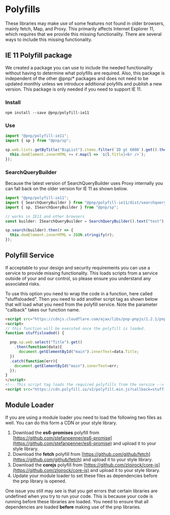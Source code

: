 # Polyfills

These libraries may make use of some features not found in older browsers, mainly fetch, Map, and Proxy. This primarily affects Internet Explorer 11, which requires that we provide this missing functionality. There are several ways to include this missing functionality.

## IE 11 Polyfill package

We created a package you can use to include the needed functionality without having to determine what polyfills are required. Also, this package is independent of the other @pnp/* packages and does not need to be updated monthly unless we introduce additional polyfills and publish a new version. This package is only needed if you need to support IE 11.

### Install

`npm install --save @pnp/polyfill-ie11`

### Use

```TypeScript
import "@pnp/polyfill-ie11";
import { sp } from "@pnp/sp";

sp.web.lists.getByTitle("BigList").items.filter(`ID gt 6000`).get().then(r => {
  this.domElement.innerHTML += r.map(l => `${l.Title}<br />`);
});
```

### SearchQueryBuilder

Because the latest version of SearchQueryBuilder uses Proxy internally you can fall back on the older version for IE 11 as shown below.

```TypeScript
import "@pnp/polyfill-ie11";
import { SearchQueryBuilder } from "@pnp/polyfill-ie11/dist/searchquerybuilder";
import { sp, ISearchQueryBuilder } from "@pnp/sp";

// works in IE11 and other browsers
const builder: ISearchQueryBuilder = SearchQueryBuilder().text("test");

sp.search(builder).then(r => {
  this.domElement.innerHTML = JSON.stringify(r);
});
```

## Polyfill Service

If acceptable to your design and security requirements you can use a service to provide missing functionality. This loads scripts from a service outside of your and our
control, so please ensure you understand any associated risks.

To use this option you need to wrap the code in a function, here called "stuffisloaded". Then you need to add another script tag as shown below that will load what you need from the polyfill service. Note the parameter "callback" takes our function name.

```HTML
<script src="https://cdnjs.cloudflare.com/ajax/libs/pnp-pnpjs/1.2.1/pnpjs.es5.umd.bundle.min.js" type="text/javascript"></script>
<script>
// this function will be executed once the polyfill is loaded.
function stuffisloaded() {

  pnp.sp.web.select("Title").get()
    .then(function(data){
      document.getElementById("main").innerText=data.Title;
  })
  .catch(function(err){  
    document.getElementById("main").innerText=err;
  });
}
</script>
<!-- This script tag loads the required polyfills from the service -->
<script src="https://cdn.polyfill.io/v2/polyfill.min.js?callback=stuffisloaded&features=es6,fetch,Map&flags=always,gated"></script>
```

## Module Loader

If you are using a module loader you need to load the following two files as well. You can do this form a CDN or your style library.

1. Download the **es6-promises** polyfill from [https://github.com/stefanpenner/es6-promise](https://github.com/stefanpenner/es6-promise) and upload it to your style library.
1. Download the **fetch** polyfill from [https://github.com/github/fetch](https://github.com/github/fetch) and upload it to your style library.
1. Download the **corejs** polyfill from [https://github.com/zloirock/core-js](https://github.com/zloirock/core-js) and upload it to your style library.
1. Update your module loader to set these files as dependencies before the pnp library is opened.

One issue you still may see is that you get errors that certain libraries are undefined when you try to run your code. This is because your code is running before
these libraries are loaded. You need to ensure that all dependencies are loaded **before** making use of the pnp libraries.
